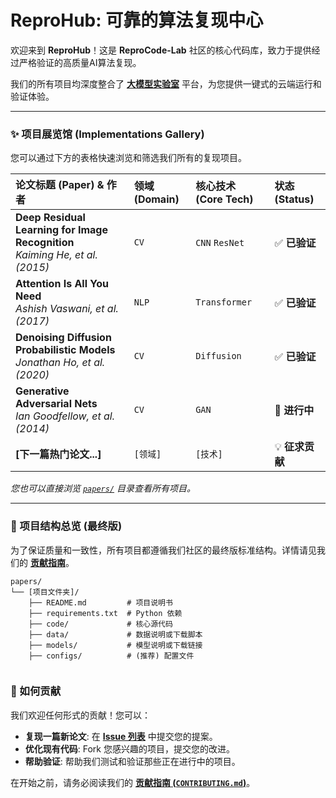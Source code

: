 # ReproHub: 可靠的算法复现中心

欢迎来到 **ReproHub**！这是 **ReproCode-Lab** 社区的核心代码库，致力于提供经过严格验证的高质量AI算法复现。

我们的所有项目均深度整合了 [**大模型实验室**]([你的“大模型实验室”平台链接]) 平台，为您提供一键式的云端运行和验证体验。

---

### ✨ 项目展览馆 (Implementations Gallery)

您可以通过下方的表格快速浏览和筛选我们所有的复现项目。

| 论文标题 (Paper) & 作者 | 领域 (Domain) | 核心技术 (Core Tech) | 状态 (Status) |
| :--- | :--- | :--- | :--- |
| **Deep Residual Learning for Image Recognition** <br> *Kaiming He, et al. (2015)* | `CV` | `CNN` `ResNet` | ✅ **已验证** |
| **Attention Is All You Need** <br> *Ashish Vaswani, et al. (2017)* | `NLP` | `Transformer` | ✅ **已验证** |
| **Denoising Diffusion Probabilistic Models** <br> *Jonathan Ho, et al. (2020)* | `CV` | `Diffusion` | ✅ **已验证** |
| **Generative Adversarial Nets** <br> *Ian Goodfellow, et al. (2014)* | `CV` | `GAN` | 🚧 **进行中** |
| **[下一篇热门论文...]** | `[领域]` | `[技术]` | 💡 **征求贡献** |

*您也可以直接浏览 [`papers/`](./papers) 目录查看所有项目。*

---

### 📂 项目结构总览 (最终版)

为了保证质量和一致性，所有项目都遵循我们社区的最终版标准结构。详情请见我们的 [**贡献指南**](./CONTRIBUTING.md)。

```
papers/
└── [项目文件夹]/
    ├── README.md         # 项目说明书
    ├── requirements.txt  # Python 依赖
    ├── code/             # 核心源代码
    ├── data/             # 数据说明或下载脚本
    ├── models/           # 模型说明或下载链接
    ├── configs/          # (推荐) 配置文件
 
```

### 🤝 如何贡献

我们欢迎任何形式的贡献！您可以：
- **复现一篇新论文**: 在 [**Issue 列表**](https://github.com/ReproCode-Lab/ReproHub/issues) 中提交您的提案。
- **优化现有代码**: Fork 您感兴趣的项目，提交您的改进。
- **帮助验证**: 帮助我们测试和验证那些正在进行中的项目。

在开始之前，请务必阅读我们的 [**贡献指南 (`CONTRIBUTING.md`)**](./CONTRIBUTING.md)。
